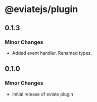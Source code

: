 # @eviatejs/plugin

## 0.1.3

### Minor Changes

- Added event handler. Renamed types.

## 0.1.0

### Minor Changes

- Initial release of eviate plugin
